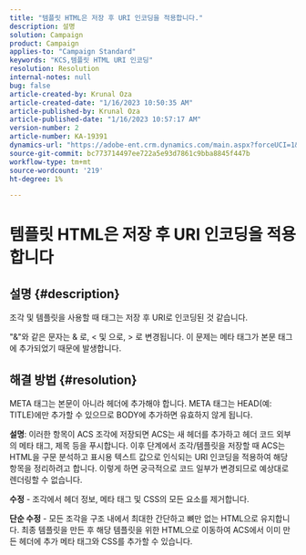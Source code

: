 ```yaml
---
title: "템플릿 HTML은 저장 후 URI 인코딩을 적용합니다."
description: 설명
solution: Campaign
product: Campaign
applies-to: "Campaign Standard"
keywords: "KCS,템플릿 HTML URI 인코딩"
resolution: Resolution
internal-notes: null
bug: false
article-created-by: Krunal Oza
article-created-date: "1/16/2023 10:50:35 AM"
article-published-by: Krunal Oza
article-published-date: "1/16/2023 10:57:17 AM"
version-number: 2
article-number: KA-19391
dynamics-url: "https://adobe-ent.crm.dynamics.com/main.aspx?forceUCI=1&pagetype=entityrecord&etn=knowledgearticle&id=7f34e194-8b95-ed11-aad1-6045bd006793"
source-git-commit: bc773714497ee722a5e93d7861c9bba8845f447b
workflow-type: tm+mt
source-wordcount: '219'
ht-degree: 1%

---
```


# 템플릿 HTML은 저장 후 URI 인코딩을 적용합니다

## 설명 {#description}


조각 및 템플릿을 사용할 때 태그는 저장 후 URI로 인코딩된 것 같습니다.

&quot;&amp;&quot;와 같은 문자는 &amp; 로, &lt; 및 으로, > 로 변경됩니다. 이 문제는 메타 태그가 본문 태그에 추가되었기 때문에 발생합니다.


## 해결 방법 {#resolution}


META 태그는 본문이 아니라 헤더에 추가해야 합니다. META 태그는 HEAD(예: TITLE)에만 추가할 수 있으므로 BODY에 추가하면 유효하지 않게 됩니다.

<b>설명</b>: 이러한 항목이 ACS 조각에 저장되면 ACS는 새 헤더를 추가하고 헤더 코드 외부의 메타 태그, 제목 등을 푸시합니다. 이후 단계에서 조각/템플릿을 저장할 때 ACS는 HTML을 구문 분석하고 표시용 텍스트 값으로 인식되는 URI 인코딩을 적용하여 해당 항목을 정리하려고 합니다. 이렇게 하면 궁극적으로 코드 일부가 변경되므로 예상대로 렌더링할 수 없습니다.

<b>수정</b> - 조각에서 헤더 정보, 메타 태그 및 CSS의 모든 요소를 제거합니다.

<b>단순 수정</b> - 모든 조각을 구조 내에서 최대한 간단하고 뼈만 없는 HTML으로 유지합니다. 최종 템플릿을 만든 후 해당 템플릿을 위한 HTML으로 이동하여 ACS에서 이미 만든 헤더에 추가 메타 태그와 CSS를 추가할 수 있습니다.
